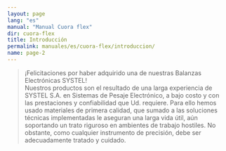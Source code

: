 ```yaml
---
layout: page
lang: "es"
manual: "Manual Cuora flex"
dir: cuora-flex
title: Introducción
permalink: manuales/es/cuora-flex/introduccion/
name: page-2
---
```

>¡Felicitaciones por haber adquirido una de nuestras Balanzas Electrónicas SYSTEL!<br>
Nuestros productos son el resultado de una larga experiencia de SYSTEL S.A. en Sistemas de
Pesaje Electrónico, a bajo costo y con las prestaciones y confiabilidad que Ud. requiere.
Para ello hemos usado materiales de primera calidad, que sumado a las soluciones técnicas
implementadas le aseguran una larga vida útil, aún soportando un trato riguroso en ambientes
de trabajo hostiles. No obstante, como cualquier instrumento de precisión, debe ser
adecuadamente tratado y cuidado.
